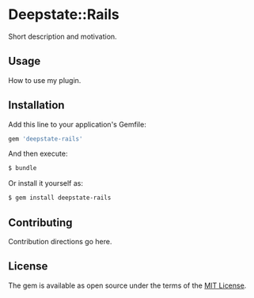 # Deepstate::Rails
Short description and motivation.

## Usage
How to use my plugin.

## Installation
Add this line to your application's Gemfile:

```ruby
gem 'deepstate-rails'
```

And then execute:
```bash
$ bundle
```

Or install it yourself as:
```bash
$ gem install deepstate-rails
```

## Contributing
Contribution directions go here.

## License
The gem is available as open source under the terms of the [MIT License](https://opensource.org/licenses/MIT).
